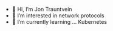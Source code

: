 - 👋 Hi, I’m Jon Trauntvein
- 👀 I’m interested in network protocols
- 🌱 I’m currently learning ... Kubernetes


<!---
jtrauntvein/jtrauntvein is a ✨ special ✨ repository because its `README.md` (this file) appears on your GitHub profile.
You can click the Preview link to take a look at your changes.
--->
